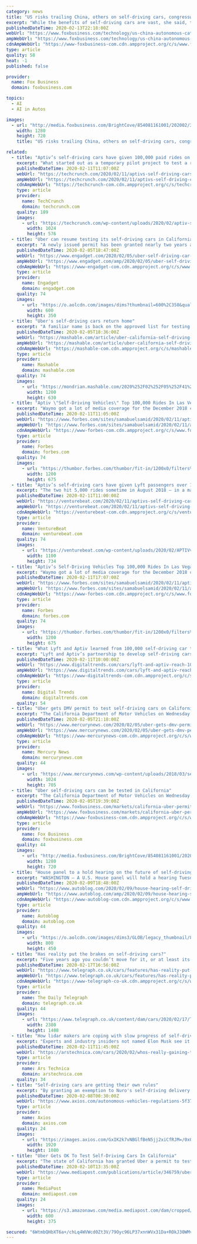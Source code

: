 ```yaml
---
category: news
title: "US risks trailing China, others on self-driving cars, congresswoman warns"
excerpt: "While the benefits of self-driving cars are vast, she said, they will be transformational in a lot of ways. CLICK HERE TO READ MORE ON FOX BUSINESS “When you think about 37,000 individuals that were killed on our roadways last year largely due to human error, you think about the movement of goods and people, all the congestion in America."
publishedDateTime: 2020-02-13T22:18:00Z
webUrl: "https://www.foxbusiness.com/technology/us-china-autonomous-cathy-mcmorris-rodgers"
ampWebUrl: "https://www.foxbusiness.com/technology/us-china-autonomous-cathy-mcmorris-rodgers.amp"
cdnAmpWebUrl: "https://www-foxbusiness-com.cdn.ampproject.org/c/s/www.foxbusiness.com/technology/us-china-autonomous-cathy-mcmorris-rodgers.amp"
type: article
quality: 58
heat: -1
published: false

provider:
  name: Fox Business
  domain: foxbusiness.com

topics:
  - AI
  - AI in Autos

images:
  - url: "http://media.foxbusiness.com/BrightCove/854081161001/202002/3442/854081161001_6132318472001_6132305520001-vs.jpg"
    width: 1280
    height: 720
    title: "US risks trailing China, others on self-driving cars, congresswoman warns"

related:
  - title: "Aptiv’s self-driving cars have given 100,000 paid rides on the Lyft app"
    excerpt: "What started out as a temporary pilot project to test a robotaxi service in Las Vegas has turned into a multi-year partnership between self-driving software company Aptiv and Lyft and a new milestone that suggests the operation is ramping up. The companies announced Tuesday that they’ve given 100,000 paid rides in Aptiv’s self-driving ..."
    publishedDateTime: 2020-02-11T11:07:00Z
    webUrl: "https://techcrunch.com/2020/02/11/aptivs-self-driving-cars-have-given-100000-paid-rides-on-the-lyft-app/"
    ampWebUrl: "https://techcrunch.com/2020/02/11/aptivs-self-driving-cars-have-given-100000-paid-rides-on-the-lyft-app/amp/"
    cdnAmpWebUrl: "https://techcrunch-com.cdn.ampproject.org/c/s/techcrunch.com/2020/02/11/aptivs-self-driving-cars-have-given-100000-paid-rides-on-the-lyft-app/amp/"
    type: article
    provider:
      name: TechCrunch
      domain: techcrunch.com
    quality: 189
    images:
      - url: "https://techcrunch.com/wp-content/uploads/2020/02/aptiv-self-driving-car-technical-center.jpg?w=1024"
        width: 1024
        height: 576
  - title: "Uber can resume testing its self-driving cars in California"
    excerpt: "A newly issued permit has been granted nearly two years after a fatal crash in Arizona. Uber started scaling back its self-driving car tests after one of its vehicles hit and killed a pedestrian in March of 2018. While the company doesn't seem primed to unleash a fleet of autonomous cars, it has been granted a new permit to resume testing in ..."
    publishedDateTime: 2020-02-05T18:47:00Z
    webUrl: "https://www.engadget.com/2020/02/05/uber-self-driving-car-permit-california/"
    ampWebUrl: "https://www.engadget.com/amp/2020/02/05/uber-self-driving-car-permit-california/"
    cdnAmpWebUrl: "https://www-engadget-com.cdn.ampproject.org/c/s/www.engadget.com/amp/2020/02/05/uber-self-driving-car-permit-california/"
    type: article
    provider:
      name: Engadget
      domain: engadget.com
    quality: 74
    images:
      - url: "https://o.aolcdn.com/images/dims?thumbnail=600%2C350&quality=80&image_uri=https%3A%2F%2Fo.aolcdn.com%2Fimages%2Fdims%3Fresize%3D2000%252C2000%252Cshrink%26image_uri%3Dhttps%253A%252F%252Fs.yimg.com%252Fos%252Fcreatr-uploaded-images%252F2020-02%252Fb9771a10-4852-11ea-bff7-ef681d5d0ecb%26client%3Da1acac3e1b3290917d92%26signature%3D6155d16da62a23f3c23ff3c2df84de6c08108d5c&client=amp-blogside-v2&signature=229f519d801b555c87fa388a4059f2d145839f4c"
        width: 600
        height: 350
  - title: "Uber's self-driving cars return home"
    excerpt: "A familiar name is back on the approved list for testing autonomous cars in California. The California Department of Motor Vehicles added Uber Advanced Technologies Group Wednesday morning as the latest company allowed to test self-driving vehicles on public roads with a driver behind the wheel. But just because Uber is permitted to test in ..."
    publishedDateTime: 2020-02-05T18:36:00Z
    webUrl: "https://mashable.com/article/uber-california-self-driving-permit/"
    ampWebUrl: "https://mashable.com/article/uber-california-self-driving-permit.amp"
    cdnAmpWebUrl: "https://mashable-com.cdn.ampproject.org/c/s/mashable.com/article/uber-california-self-driving-permit.amp"
    type: article
    provider:
      name: Mashable
      domain: mashable.com
    quality: 74
    images:
      - url: "https://mondrian.mashable.com/2020%252F02%252F05%252F41%252F6dbf2321169546b59f2824c00e412c3e.c5ea3.jpg%252F1200x630.jpg?signature=I_ow8ZLykAFPeh2pVmw8UK5sd68="
        width: 1200
        height: 630
  - title: "Aptiv \"Self-Driving Vehicles\" Top 100,000 Rides In Las Vegas"
    excerpt: "Waymo got a lot of media coverage for the December 2018 commercial launch of its automated ride-hailing service. But Waymo wasn’t the first company to open such a service to the general public and start charging for rides."
    publishedDateTime: 2020-02-11T11:05:00Z
    webUrl: "https://www.forbes.com/sites/samabuelsamid/2020/02/11/aptiv-self-driving-vehicles-top-100000-rides-in-las-vegas/"
    ampWebUrl: "https://www.forbes.com/sites/samabuelsamid/2020/02/11/aptiv-self-driving-vehicles-top-100000-rides-in-las-vegas/amp/"
    cdnAmpWebUrl: "https://www-forbes-com.cdn.ampproject.org/c/s/www.forbes.com/sites/samabuelsamid/2020/02/11/aptiv-self-driving-vehicles-top-100000-rides-in-las-vegas/amp/"
    type: article
    provider:
      name: Forbes
      domain: forbes.com
    quality: 74
    images:
      - url: "https://thumbor.forbes.com/thumbor/fit-in/1200x0/filters%3Aformat%28jpg%29/https%3A%2F%2Fspecials-images.forbesimg.com%2Fimageserve%2F5e41bec0a854780006b0f2a8%2F0x0.jpg"
        width: 1200
        height: 675
  - title: "Aptiv’s self-driving cars have given Lyft passengers over 100,000 rides"
    excerpt: "The two hit 5,000 rides sometime in August 2018 — in a matter of months — and by May 2019, Aptv’s self-driving BMW 5 Series cars equipped with lidar sensors, cameras, radars, and cameras had given 50,000 Lyft passenger rides. But that’s small potatoes compared with the two companies’ latest milestone. Today, Lyft and Aptiv announced ..."
    publishedDateTime: 2020-02-11T11:00:00Z
    webUrl: "https://venturebeat.com/2020/02/11/aptivs-self-driving-cars-have-given-lyft-passengers-over-100000-rides/"
    ampWebUrl: "https://venturebeat.com/2020/02/11/aptivs-self-driving-cars-have-given-lyft-passengers-over-100000-rides/amp/"
    cdnAmpWebUrl: "https://venturebeat-com.cdn.ampproject.org/c/s/venturebeat.com/2020/02/11/aptivs-self-driving-cars-have-given-lyft-passengers-over-100000-rides/amp/"
    type: article
    provider:
      name: VentureBeat
      domain: venturebeat.com
    quality: 74
    images:
      - url: "https://venturebeat.com/wp-content/uploads/2020/02/APTIVvegas026-1100x734-1.jpeg?fit=1100%2C734&strip=all"
        width: 1100
        height: 734
  - title: "Aptiv’s Self-Driving Vehicles Top 100,000 Rides In Las Vegas"
    excerpt: "Waymo got a lot of media coverage for the December 2018 commercial launch of its automated ride-hailing service. But Waymo wasn’t the first company to open such a service to the general public and start charging for rides."
    publishedDateTime: 2020-02-11T17:07:00Z
    webUrl: "https://www.forbes.com/sites/samabuelsamid/2020/02/11/aptiv-self-driving-vehicles-top-100000-rides-in-las-vegas/"
    ampWebUrl: "https://www.forbes.com/sites/samabuelsamid/2020/02/11/aptiv-self-driving-vehicles-top-100000-rides-in-las-vegas/amp/"
    cdnAmpWebUrl: "https://www-forbes-com.cdn.ampproject.org/c/s/www.forbes.com/sites/samabuelsamid/2020/02/11/aptiv-self-driving-vehicles-top-100000-rides-in-las-vegas/amp/"
    type: article
    provider:
      name: Forbes
      domain: forbes.com
    quality: 74
    images:
      - url: "https://thumbor.forbes.com/thumbor/fit-in/1200x0/filters%3Aformat%28jpg%29/https%3A%2F%2Fspecials-images.forbesimg.com%2Fimageserve%2F5e41bec0a854780006b0f2a8%2F0x0.jpg"
        width: 1200
        height: 675
  - title: "What Lyft and Aptiv learned from 100,000 self-driving car trips"
    excerpt: "Lyft and Aptiv’s partnership to develop self-driving cars for ridesharing has reached a major milestone. Aptiv cars operating on the Lyft network in Las Vegas have completed 100,000 trips. The two companies will not discuss scaling up the program, but said the Vegas deployment will serve as a “blueprint” for more widespread use of self ..."
    publishedDateTime: 2020-02-11T10:00:00Z
    webUrl: "https://www.digitaltrends.com/cars/lyft-and-aptiv-reach-100000-self-driving-car-rides-in-las-vegas/"
    ampWebUrl: "https://www.digitaltrends.com/cars/lyft-and-aptiv-reach-100000-self-driving-car-rides-in-las-vegas/?amp"
    cdnAmpWebUrl: "https://www-digitaltrends-com.cdn.ampproject.org/c/s/www.digitaltrends.com/cars/lyft-and-aptiv-reach-100000-self-driving-car-rides-in-las-vegas/?amp"
    type: article
    provider:
      name: Digital Trends
      domain: digitaltrends.com
    quality: 54
  - title: "Uber gets DMV permit to test self-driving cars on California roads"
    excerpt: "The California Department of Motor Vehicles on Wednesday issued a permit to Uber that allows the company to test self-driving cars on public roads across the state. The permit issuance comes almost two years after a self-driving car that Uber was testing struck and killed a pedestrian in Tempe,"
    publishedDateTime: 2020-02-05T21:18:00Z
    webUrl: "https://www.mercurynews.com/2020/02/05/uber-gets-dmv-permit-to-test-self-driving-cars-on-california-roads/"
    ampWebUrl: "https://www.mercurynews.com/2020/02/05/uber-gets-dmv-permit-to-test-self-driving-cars-on-california-roads/amp/"
    cdnAmpWebUrl: "https://www-mercurynews-com.cdn.ampproject.org/c/s/www.mercurynews.com/2020/02/05/uber-gets-dmv-permit-to-test-self-driving-cars-on-california-roads/amp/"
    type: article
    provider:
      name: Mercury News
      domain: mercurynews.com
    quality: 44
    images:
      - url: "https://www.mercurynews.com/wp-content/uploads/2018/03/self-driving-vehicle-fatali1.jpg?w=1024&h=706"
        width: 1024
        height: 705
  - title: "Uber self-driving cars can be tested in California"
    excerpt: "The California Department of Motor Vehicles on Wednesday added Uber to a list of companies with permits to test self-driving cars in the state, according to the ride-hailing app. Continue Reading Below The move comes nearly two years after an autonomous car struck and killed a pedestrian in Tempe, Arizona, because the employee ..."
    publishedDateTime: 2020-02-05T19:39:00Z
    webUrl: "https://www.foxbusiness.com/markets/california-uber-permit-autonomous"
    ampWebUrl: "https://www.foxbusiness.com/markets/california-uber-permit-autonomous.amp"
    cdnAmpWebUrl: "https://www-foxbusiness-com.cdn.ampproject.org/c/s/www.foxbusiness.com/markets/california-uber-permit-autonomous.amp"
    type: article
    provider:
      name: Fox Business
      domain: foxbusiness.com
    quality: 44
    images:
      - url: "http://media.foxbusiness.com/BrightCove/854081161001/202001/3280/854081161001_6120640160001_6120644360001-vs.jpg"
        width: 1280
        height: 720
  - title: "House panel to a hold hearing on the future of self-driving cars"
    excerpt: "WASHINGTON — A U.S. House panel will hold a hearing Tuesday on autonomous vehicles as lawmakers try to hammer out legislation to advance self-driving cars. An Energy and Commerce subcommittee overseeing automotive issues will hear from officials of trade groups representing automakers and tech companies, as well as safety advocates and a San ..."
    publishedDateTime: 2020-02-09T18:48:00Z
    webUrl: "https://www.autoblog.com/2020/02/09/house-hearing-self-driving-cars/"
    ampWebUrl: "https://www.autoblog.com/amp/2020/02/09/house-hearing-self-driving-cars/"
    cdnAmpWebUrl: "https://www-autoblog-com.cdn.ampproject.org/c/s/www.autoblog.com/amp/2020/02/09/house-hearing-self-driving-cars/"
    type: article
    provider:
      name: Autoblog
      domain: autoblog.com
    quality: 44
    images:
      - url: "https://o.aolcdn.com/images/dims3/GLOB/legacy_thumbnail/800x450/format/jpg/quality/85/https://s.aolcdn.com/os/ab/_cms/2019/12/26125219/Cadillac-CT6-SuperCruiseEngaged.jpg"
        width: 800
        height: 450
  - title: "Has reality put the brakes on self-driving cars?"
    excerpt: "Five years ago you couldn’t move for it, or at least its promise. Autonomy (aka the self-driving car) was going to take over, save lives, save the planet, make cars uncrashable, put drivers out of work and change everything we knew about individual mobility. Audi staged a piloted drive in one of its large saloons; all 550 miles from Silicon ..."
    publishedDateTime: 2020-02-17T16:56:00Z
    webUrl: "https://www.telegraph.co.uk/cars/features/has-reality-put-brakes-self-driving-cars/"
    ampWebUrl: "https://www.telegraph.co.uk/cars/features/has-reality-put-brakes-self-driving-cars/amp/"
    cdnAmpWebUrl: "https://www-telegraph-co-uk.cdn.ampproject.org/c/s/www.telegraph.co.uk/cars/features/has-reality-put-brakes-self-driving-cars/amp/"
    type: article
    provider:
      name: The Daily Telegraph
      domain: telegraph.co.uk
    quality: 44
    images:
      - url: "https://www.telegraph.co.uk/content/dam/cars/2020/02/17/TELEMMGLPICT000059012609_trans_NvBQzQNjv4Bq3zRqJvTEgWWOoA_OyO2TYjp1J53GedFpkBVyM6aWTKE.jpeg"
        width: 2380
        height: 1488
  - title: "How lidar makers are coping with slow progress of self-driving tech"
    excerpt: "Experts and industry insiders not named Elon Musk see it as a key technology for self-driving cars. There are dozens of companies developing lidar technology, and each insists that its sensor is a cut above the rest. But while every lidar is above-average in the halls of CES, things are starting to look different in the real world. At least one ..."
    publishedDateTime: 2020-02-11T11:45:00Z
    webUrl: "https://arstechnica.com/cars/2020/02/whos-really-gaining-traction-in-the-hype-filled-lidar-industry/"
    type: article
    provider:
      name: Ars Technica
      domain: arstechnica.com
    quality: 34
  - title: "Self-driving cars are getting their own rules"
    excerpt: "By granting an exemption to Nuro's self-driving delivery vans, the National Highway Traffic Safety Administration is beginning to pave the way for the driverless era. In China and Japan, high-tech cities are being developed as living laboratories to test automated vehicles, robots and artificial intelligence. Why it matters: The real-world ..."
    publishedDateTime: 2020-02-08T00:30:00Z
    webUrl: "https://www.axios.com/autonomous-vehicles-regulations-5f371552-7a5c-4d1a-a6ef-69db96964de7.html"
    type: article
    provider:
      name: Axios
      domain: axios.com
    quality: 24
    images:
      - url: "https://images.axios.com/GxIK2k7vNBGlfBeN5jj2xiCfRJM=/0x0:1920x1080/1920x1080/2020/02/07/1581095136579.jpg"
        width: 1920
        height: 1080
  - title: "Uber Gets OK To Test Self-Driving Cars In California"
    excerpt: "The state of California has granted Uber a permit to test its self-driving vehicles on public roads. The Department of Motor Vehicles gave the approval to the Uber Advanced Technologies Group to test autonomous vehicles as long as a driver is in the vehicle. Uber is the latest company to be added to the entities with autonomous vehicle testing ..."
    publishedDateTime: 2020-02-10T13:35:00Z
    webUrl: "https://www.mediapost.com/publications/article/346759/uber-gets-ok-to-test-self-driving-cars-in-californ.html?edition=117136"
    type: article
    provider:
      name: MediaPost
      domain: mediapost.com
    quality: 24
    images:
      - url: "https://s3.amazonaws.com/media.mediapost.com/dam/cropped/2018/12/19/uberselfdrivingcar-600_tmkffdC.jpg"
        width: 600
        height: 375

secured: "6WtmbQHbXT6a+/chLq4WVWcd0Zt3V/79Oyc96LP37xnnWVx31Da+ROkJ30WMvT3U23IOkwpgFbWhqgewH+du8zp3FgRHGqCtZd9OcQ0Be7c1VCwYp1TvCMM6goAPwphG1hWY3GuCPTntBo1inmRaSi5MOgx2mY/Qo+keQLV0pkAl03RJ79/jrNYJPAJceyf56QhCyuCi2OMdCATPYk+qc5CAWpWp8333zPZL/iCqk70ftKFJyYiIsJBxBqEtI1Uo6H6fIEKqNWxkXQlZyvFCd0E975F9jF8zGc4Zj/qUWsqJuTSYf8EdnDNZe5LrgKmvsBAWfIJZeGFMkRYIzlWph3rjIkhZSO3LEW3vfc9hGp3hZTlP4tD8Ctmj7m8VbxAl2Ow/kv5dzA/YX2IOhktY+N9DCj0Upgz6b/4J6KaD+sE2cpJs9VwggWJTg0Iaxa19tKt/YKmO32f5yBzHofDYHOmzf1r/opck3TPrioOkzig=;YAAZobiD3ThiWrtrak0O2w=="
---
```


